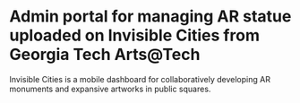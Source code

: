 # Admin portal for managing AR statue uploaded on Invisible Cities from Georgia Tech Arts@Tech

Invisible Cities is a mobile dashboard for collaboratively developing AR monuments and expansive artworks in public squares.

